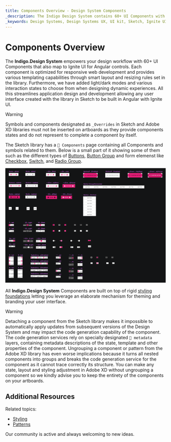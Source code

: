 ```yaml
---
title: Components Overview - Design System Components
_description: The Indigo Design System contains 60+ UI Components with numerous presets, states, and elaborate built-in styling capabilities.
_keywords: Design Systems, Design Systems UX, UI kit, Sketch, Ignite UI for Angular, Sketch to Angular, Sketch to Angular, Angular, Angular Design System, Export code from Sketch, Design Kits for Angular, Sketch HTML, Sketch to HTML, Sketch UI kits
---
```


# Components Overview

The **Indigo.Design System** empowers your design workflow with 60+ UI Components that also map to Ignite UI for Angular controls. Each component is optimized for responsive web development and provides various templating capabilities through smart layout and resizing rules set in the library. Furthermore, we have added light/dark modes and various interaction states to choose from when designing dynamic experiences. All this streamlines application design and development allowing any user interface created with the library in Sketch to be built in Angular with Ignite UI.

> [!WARNING]
> Symbols and components designated as `_Overrides` in Sketch and Adobe XD libraries must not be inserted on artboards as they provide components states and do not represent to complete a component by itself.

The Sketch library has a `🧩 Components` page containing all Components and symbols related to them. Below is a small part of it showing some of them such as the different types of [Buttons](button.md), [Button Group](button-group.md) and form elemenst like [Checkbox](checkbox.md), [Switch](switch.md), and [Radio Group](radio-group.md).

<img class="responsive-img" src="../images/components-page.png" />

All **Indigo.Design System** Components are built on top of rigid [styling foundations](../style/styling-overview.md) letting you leverage an elaborate mechanism for theming and branding your user interface.

> [!WARNING]
> Detaching a component from the Sketch library makes it impossible to automatically apply updates from subsequent versions of the Design System and may impact the code generation capability of the component. The code generation services rely on specially designated `🚫 metadata` layers, containing metadata descriptions of the state, template and other properties of the component.
> Ungrouping a component or pattern from the Adobe XD library has even worse implications because it turns all nested components into groups and breaks the code generation service for the component as it cannot trace correctly its structure. You can make any state, layout and styling adjustment in Adobe XD without ungrouping a component so we kindly advise you to keep the entirety of the components on your artboards.

## Additional Resources

Related topics:

- [Styling](../style/styling-overview.md)
- [Patterns](../patterns/patterns-overview.md)
  <div class="divider--half"></div>

Our community is active and always welcoming to new ideas.
